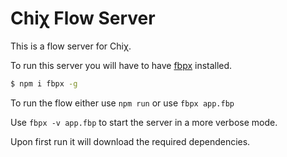 Chiχ Flow Server
=========

This is a flow server for Chiχ.

To run this server you will have to have [fbpx](https://github.com/psichi/fbpx) installed.

```bash
$ npm i fbpx -g
```

To run the flow either use `npm run` or use `fbpx app.fbp`

Use `fbpx -v app.fbp` to start the server in a more verbose mode.

Upon first run it will download the required dependencies.
